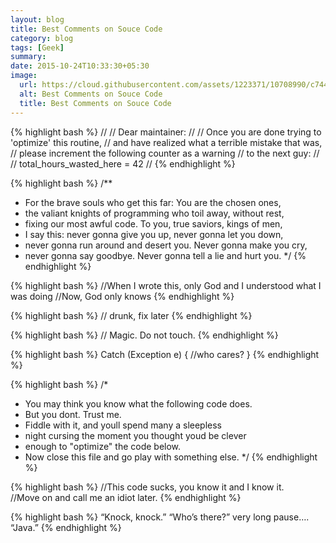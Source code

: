 ```yaml
---
layout: blog
title: Best Comments on Souce Code
category: blog
tags: [Geek]
summary:
date: 2015-10-24T10:33:30+05:30
image:
  url: https://cloud.githubusercontent.com/assets/1223371/10708990/c7444dec-7a3a-11e5-96b6-60328702e926.png
  alt: Best Comments on Souce Code
  title: Best Comments on Souce Code
---
```


{% highlight bash %}
//
// Dear maintainer:
//
// Once you are done trying to 'optimize' this routine,
// and have realized what a terrible mistake that was,
// please increment the following counter as a warning
// to the next guy:
//
// total_hours_wasted_here = 42
//
{% endhighlight %}

{% highlight bash %}
/**
* For the brave souls who get this far: You are the chosen ones,
* the valiant knights of programming who toil away, without rest,
* fixing our most awful code. To you, true saviors, kings of men,
* I say this: never gonna give you up, never gonna let you down,
* never gonna run around and desert you. Never gonna make you cry,
* never gonna say goodbye. Never gonna tell a lie and hurt you.
*/
{% endhighlight %}

{% highlight bash %}
//When I wrote this, only God and I understood what I was doing
//Now, God only knows
{% endhighlight %}

{% highlight bash %}
// drunk, fix later
{% endhighlight %}

{% highlight bash %}
// Magic. Do not touch.
{% endhighlight %}

{% highlight bash %}
Catch (Exception e) {
 //who cares?
}
{% endhighlight %}

{% highlight bash %}
/*
 * You may think you know what the following code does.
 * But you dont. Trust me.
 * Fiddle with it, and youll spend many a sleepless
 * night cursing the moment you thought youd be clever
 * enough to "optimize" the code below.
 * Now close this file and go play with something else.
 */
{% endhighlight %}

{% highlight bash %}
//This code sucks, you know it and I know it.  
//Move on and call me an idiot later.
{% endhighlight %}

{% highlight bash %}
“Knock, knock.”
“Who’s there?”
very long pause….
“Java.”
{% endhighlight %}

